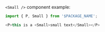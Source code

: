 `<Small />` component example:

```js
import { P, Small } from '$PACKAGE_NAME';

<P>this is a <Small>small text</Small></P>
```
